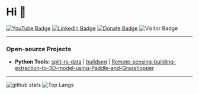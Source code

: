# Hi 👋

[![YouTube Badge](https://img.shields.io/badge/My-YouTube-red)](https://www.youtube.com/c/YoussefHarby/)
[![LinkedIn Badge](https://img.shields.io/badge/My-LinkedIn-blue)](https://www.linkedin.com/in/youssef-harby/)
[![Donate Badge](https://img.shields.io/badge/Donate-Buy%20me%20a%20coffee-yellowgreen.svg)](https://www.buymeacoffee.com/yharby)
![Visitor Badge](https://visitor-badge.laobi.icu/badge?page_id=Youssef-Harby.yharby)

---

### Open-source Projects

- **Python Tools:** [split-rs-data](https://github.com/Youssef-Harby/split-rs-data) | [buildseg](https://github.com/geoyee/buildseg) | [Remote-sensing-building-extraction-to-3D-model-using-Paddle-and-Grasshopper](https://github.com/Youssef-Harby/Remote-sensing-building-extraction-to-3D-model-using-Paddle-and-Grasshopper)

---

![github stats](https://github-readme-stats.vercel.app/api?username=Youssef-Harby&show_icons=true)
![Top Langs](https://github-readme-stats.vercel.app/api/top-langs/?username=Youssef-Harby&langs_count=3&hide=javascript,go,html,css,tex)

<!-- ![Top Langs](https://github-readme-stats.vercel.app/api/top-langs/?username=Youssef-Harby&hide_langs_below=10)
 -->

